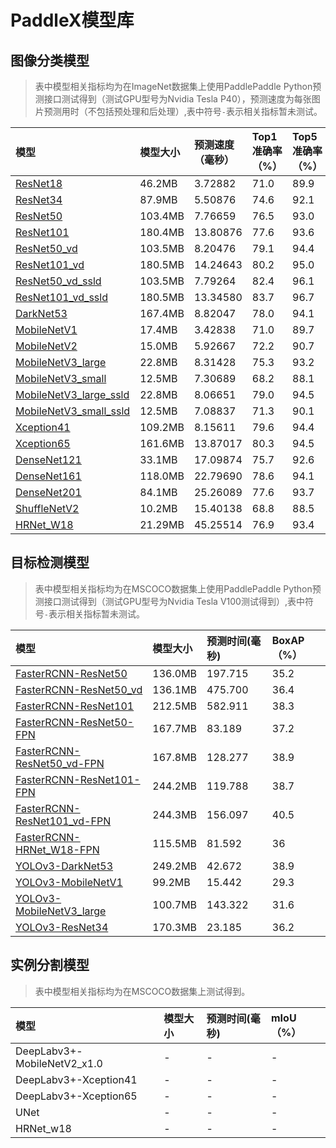 # PaddleX模型库

## 图像分类模型
> 表中模型相关指标均为在ImageNet数据集上使用PaddlePaddle Python预测接口测试得到（测试GPU型号为Nvidia Tesla P40），预测速度为每张图片预测用时（不包括预处理和后处理）,表中符号`-`表示相关指标暂未测试。


| 模型  | 模型大小 | 预测速度（毫秒） | Top1准确率（%） | Top5准确率（%） |
| :----|  :------- | :----------- | :--------- | :--------- |
| [ResNet18](https://paddle-imagenet-models-name.bj.bcebos.com/ResNet18_pretrained.tar)| 46.2MB   | 3.72882        | 71.0     | 89.9     |
| [ResNet34](https://paddle-imagenet-models-name.bj.bcebos.com/ResNet34_pretrained.tar)| 87.9MB   | 5.50876        | 74.6    | 92.1    |
| [ResNet50](https://paddle-imagenet-models-name.bj.bcebos.com/ResNet50_pretrained.tar)| 103.4MB  | 7.76659       | 76.5     | 93.0     |
| [ResNet101](https://paddle-imagenet-models-name.bj.bcebos.com/ResNet101_pretrained.tar) |180.4MB  | 13.80876      | 77.6     | 93.6  |
| [ResNet50_vd](https://paddle-imagenet-models-name.bj.bcebos.com/ResNet50_vd_pretrained.tar) |103.5MB  | 8.20476       | 79.1     | 94.4     |
| [ResNet101_vd](https://paddle-imagenet-models-name.bj.bcebos.com/ResNet101_vd_pretrained.tar)| 180.5MB  | 14.24643       | 80.2   | 95.0     |
| [ResNet50_vd_ssld](https://paddle-imagenet-models-name.bj.bcebos.com/ResNet50_vd_ssld_pretrained.tar) |103.5MB  | 7.79264       | 82.4     | 96.1     |
| [ResNet101_vd_ssld](https://paddle-imagenet-models-name.bj.bcebos.com/ResNet101_vd_ssld_pretrained.tar)| 180.5MB  | 13.34580       | 83.7   | 96.7     |
| [DarkNet53](https://paddle-imagenet-models-name.bj.bcebos.com/DarkNet53_ImageNet1k_pretrained.tar)|167.4MB  | 8.82047       | 78.0     | 94.1     |
| [MobileNetV1](https://paddle-imagenet-models-name.bj.bcebos.com/MobileNetV1_pretrained.tar) | 17.4MB   | 3.42838        | 71.0     | 89.7    |
| [MobileNetV2](https://paddle-imagenet-models-name.bj.bcebos.com/MobileNetV2_pretrained.tar) | 15.0MB   | 5.92667        | 72.2     | 90.7    |
| [MobileNetV3_large](https://paddle-imagenet-models-name.bj.bcebos.com/MobileNetV3_large_x1_0_pretrained.tar)|  22.8MB   | 8.31428        | 75.3    | 93.2   |
| [MobileNetV3_small](https://paddle-imagenet-models-name.bj.bcebos.com/MobileNetV3_small_x1_0_pretrained.tar) |  12.5MB   | 7.30689        | 68.2    | 88.1     |
| [MobileNetV3_large_ssld](https://paddle-imagenet-models-name.bj.bcebos.com/MobileNetV3_large_x1_0_ssld_pretrained.tar)|  22.8MB   | 8.06651        | 79.0     | 94.5     |
| [MobileNetV3_small_ssld](https://paddle-imagenet-models-name.bj.bcebos.com/MobileNetV3_small_x1_0_ssld_pretrained.tar) |  12.5MB   | 7.08837        | 71.3     | 90.1     |
| [Xception41](https://paddle-imagenet-models-name.bj.bcebos.com/Xception41_deeplab_pretrained.tar) | 109.2MB   | 8.15611      | 79.6    | 94.4     |
| [Xception65](https://paddle-imagenet-models-name.bj.bcebos.com/Xception65_deeplab_pretrained.tar) | 161.6MB  | 13.87017       | 80.3     | 94.5     |
| [DenseNet121](https://paddle-imagenet-models-name.bj.bcebos.com/DenseNet121_pretrained.tar) | 33.1MB   | 17.09874       | 75.7     | 92.6     |
| [DenseNet161](https://paddle-imagenet-models-name.bj.bcebos.com/DenseNet161_pretrained.tar)| 118.0MB  | 22.79690       | 78.6     | 94.1     |
| [DenseNet201](https://paddle-imagenet-models-name.bj.bcebos.com/DenseNet201_pretrained.tar)|  84.1MB   | 25.26089       | 77.6     | 93.7     |
| [ShuffleNetV2](https://paddle-imagenet-models-name.bj.bcebos.com/ShuffleNetV2_pretrained.tar) | 10.2MB   | 15.40138        | 68.8     | 88.5     |
| [HRNet_W18](https://paddle-imagenet-models-name.bj.bcebos.com/HRNet_W18_C_pretrained.tar) | 21.29MB |45.25514  | 76.9 | 93.4 |

## 目标检测模型

> 表中模型相关指标均为在MSCOCO数据集上使用PaddlePaddle Python预测接口测试得到（测试GPU型号为Nvidia Tesla V100测试得到）,表中符号`-`表示相关指标暂未测试。

| 模型    | 模型大小    | 预测时间(毫秒) | BoxAP（%） |
|:-------|:-----------|:-------------|:----------|
|[FasterRCNN-ResNet50](https://paddlemodels.bj.bcebos.com/object_detection/faster_rcnn_r50_1x.tar)|136.0MB| 197.715 | 35.2 |
|[FasterRCNN-ResNet50_vd](https://paddlemodels.bj.bcebos.com/object_detection/faster_rcnn_r50_vd_1x.tar)| 136.1MB | 475.700 | 36.4 |
|[FasterRCNN-ResNet101](https://paddlemodels.bj.bcebos.com/object_detection/faster_rcnn_r101_1x.tar)| 212.5MB | 582.911 | 38.3 |
|[FasterRCNN-ResNet50-FPN](https://paddlemodels.bj.bcebos.com/object_detection/faster_rcnn_r50_fpn_1x.tar)| 167.7MB | 83.189 | 37.2 |
|[FasterRCNN-ResNet50_vd-FPN](https://paddlemodels.bj.bcebos.com/object_detection/faster_rcnn_r50_vd_fpn_2x.tar)|167.8MB | 128.277 | 38.9 |
|[FasterRCNN-ResNet101-FPN](https://paddlemodels.bj.bcebos.com/object_detection/faster_rcnn_r101_fpn_1x.tar)| 244.2MB | 119.788 | 38.7 |
|[FasterRCNN-ResNet101_vd-FPN](https://paddlemodels.bj.bcebos.com/object_detection/faster_rcnn_r101_vd_fpn_2x.tar) |244.3MB | 156.097 | 40.5 |
|[FasterRCNN-HRNet_W18-FPN](https://paddlemodels.bj.bcebos.com/object_detection/faster_rcnn_hrnetv2p_w18_1x.tar) |115.5MB | 81.592 | 36 |
|[YOLOv3-DarkNet53](https://paddlemodels.bj.bcebos.com/object_detection/yolov3_darknet.tar)|249.2MB | 42.672 | 38.9 |
|[YOLOv3-MobileNetV1](https://paddlemodels.bj.bcebos.com/object_detection/yolov3_mobilenet_v1.tar) |99.2MB | 15.442 | 29.3 |
|[YOLOv3-MobileNetV3_large](https://paddlemodels.bj.bcebos.com/object_detection/yolov3_mobilenet_v3.pdparams)|100.7MB | 143.322 | 31.6 |
| [YOLOv3-ResNet34](https://paddlemodels.bj.bcebos.com/object_detection/yolov3_r34.tar)|170.3MB | 23.185 | 36.2 |

## 实例分割模型

> 表中模型相关指标均为在MSCOCO数据集上测试得到。

| 模型    | 模型大小    | 预测时间(毫秒) | mIoU（%） |
|:-------|:-----------|:-------------|:----------|
|DeepLabv3+-MobileNetV2_x1.0|-| - | - |
|DeepLabv3+-Xception41|-| - | - |
|DeepLabv3+-Xception65|-| - | - |
|UNet|-| - | - |
|HRNet_w18|-| - | - |
